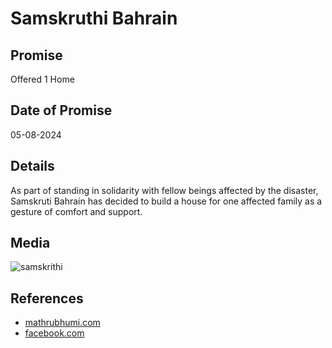 # Samskruthi Bahrain

## Promise

Offered 1 Home

## Date of Promise

05-08-2024

## Details

As part of standing in solidarity with fellow beings affected by the disaster, Samskruti Bahrain has decided to build a house for one affected family as a gesture of comfort and support.

## Media

![samskrithi](https://web.archive.org/web/20240810060604if_/https://scontent.fcok4-1.fna.fbcdn.net/v/t39.30808-6/454276190_816070187366863_738605338114204418_n.jpg?stp=dst-jpg_s640x640&_nc_cat=104&ccb=1-7&_nc_sid=833d8c&_nc_ohc=DzWUEEsgLgMQ7kNvgEJ4b4A&_nc_ht=scontent.fcok4-1.fna&oh=00_AYB-ekDPskDV9H21o1WnWm1fs4iBj6hwTWBBmy0eZp4Gkg&oe=66BCBA5D)

## References

- [mathrubhumi.com](https://www.mathrubhumi.com/pravasi/bahrain/wayanad-landslide-samskruthi-will-build-a-house-1.9785610)
- [facebook.com](https://www.facebook.com/Samskruthibh/posts/pfbid027heVJqTK89PHQiDvQAkAGm97Sm8SUDX6hou2XVTQAQnFbEfyWLyXrBEGAoUhxjyBl)
